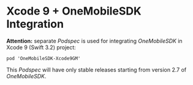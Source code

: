 # Xcode 9 + OneMobileSDK Integration

**Attention:** separate *Podspec* is used for integrating *OneMobileSDK* in Xcode 9 (Swift 3.2) project:

```pod 'OneMobileSDK-Xcode9GM'```

This *Podspec* will have only stable releases starting from version 2.7 of *OneMobileSDK*.
